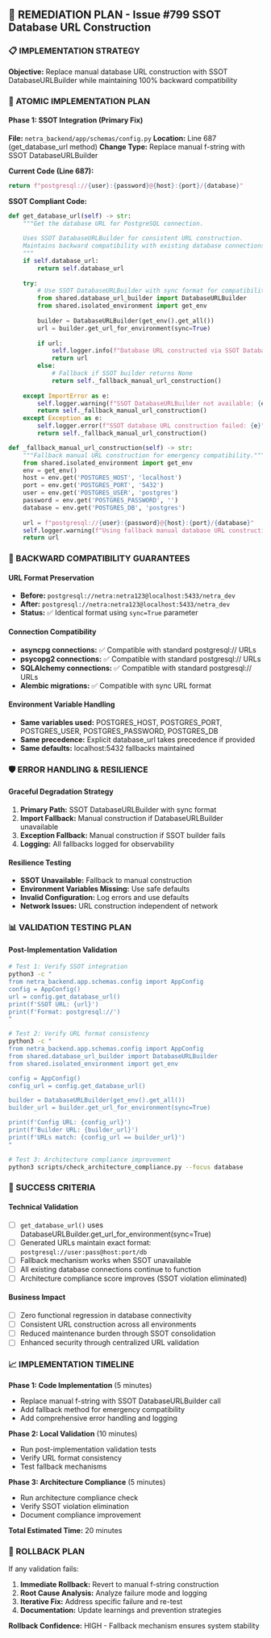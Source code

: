 ## 🔧 REMEDIATION PLAN - Issue #799 SSOT Database URL Construction

### 📋 IMPLEMENTATION STRATEGY

**Objective:** Replace manual database URL construction with SSOT DatabaseURLBuilder while maintaining 100% backward compatibility

### 🎯 ATOMIC IMPLEMENTATION PLAN

#### Phase 1: SSOT Integration (Primary Fix)
**File:** `netra_backend/app/schemas/config.py`
**Location:** Line 687 (get_database_url method)
**Change Type:** Replace manual f-string with SSOT DatabaseURLBuilder

**Current Code (Line 687):**
```python
return f"postgresql://{user}:{password}@{host}:{port}/{database}"
```

**SSOT Compliant Code:**
```python
def get_database_url(self) -> str:
    """Get the database URL for PostgreSQL connection.
    
    Uses SSOT DatabaseURLBuilder for consistent URL construction.
    Maintains backward compatibility with existing database connections.
    """
    if self.database_url:
        return self.database_url
    
    try:
        # Use SSOT DatabaseURLBuilder with sync format for compatibility
        from shared.database_url_builder import DatabaseURLBuilder
        from shared.isolated_environment import get_env
        
        builder = DatabaseURLBuilder(get_env().get_all())
        url = builder.get_url_for_environment(sync=True)
        
        if url:
            self.logger.info(f"Database URL constructed via SSOT DatabaseURLBuilder")
            return url
        else:
            # Fallback if SSOT builder returns None
            return self._fallback_manual_url_construction()
            
    except ImportError as e:
        self.logger.warning(f"SSOT DatabaseURLBuilder not available: {e}")
        return self._fallback_manual_url_construction()
    except Exception as e:
        self.logger.error(f"SSOT database URL construction failed: {e}")
        return self._fallback_manual_url_construction()

def _fallback_manual_url_construction(self) -> str:
    """Fallback manual URL construction for emergency compatibility."""
    from shared.isolated_environment import get_env
    env = get_env()
    host = env.get('POSTGRES_HOST', 'localhost')
    port = env.get('POSTGRES_PORT', '5432')
    user = env.get('POSTGRES_USER', 'postgres')
    password = env.get('POSTGRES_PASSWORD', '')
    database = env.get('POSTGRES_DB', 'postgres')
    
    url = f"postgresql://{user}:{password}@{host}:{port}/{database}"
    self.logger.warning(f"Using fallback manual database URL construction")
    return url
```

### 🔄 BACKWARD COMPATIBILITY GUARANTEES

#### URL Format Preservation
- **Before:** `postgresql://netra:netra123@localhost:5433/netra_dev`
- **After:** `postgresql://netra:netra123@localhost:5433/netra_dev`
- **Status:** ✅ Identical format using `sync=True` parameter

#### Connection Compatibility
- **asyncpg connections:** ✅ Compatible with standard postgresql:// URLs
- **psycopg2 connections:** ✅ Compatible with standard postgresql:// URLs  
- **SQLAlchemy connections:** ✅ Compatible with standard postgresql:// URLs
- **Alembic migrations:** ✅ Compatible with sync URL format

#### Environment Variable Handling
- **Same variables used:** POSTGRES_HOST, POSTGRES_PORT, POSTGRES_USER, POSTGRES_PASSWORD, POSTGRES_DB
- **Same precedence:** Explicit database_url takes precedence if provided
- **Same defaults:** localhost:5432 fallbacks maintained

### 🛡️ ERROR HANDLING & RESILIENCE

#### Graceful Degradation Strategy
1. **Primary Path:** SSOT DatabaseURLBuilder with sync format
2. **Import Fallback:** Manual construction if DatabaseURLBuilder unavailable
3. **Exception Fallback:** Manual construction if SSOT builder fails
4. **Logging:** All fallbacks logged for observability

#### Resilience Testing
- **SSOT Unavailable:** Fallback to manual construction
- **Environment Variables Missing:** Use safe defaults
- **Invalid Configuration:** Log errors and use defaults
- **Network Issues:** URL construction independent of network

### 📊 VALIDATION TESTING PLAN

#### Post-Implementation Validation
```bash
# Test 1: Verify SSOT integration
python3 -c "
from netra_backend.app.schemas.config import AppConfig
config = AppConfig()
url = config.get_database_url()
print(f'SSOT URL: {url}')
print(f'Format: postgresql://')
"

# Test 2: Verify URL format consistency 
python3 -c "
from netra_backend.app.schemas.config import AppConfig
from shared.database_url_builder import DatabaseURLBuilder
from shared.isolated_environment import get_env

config = AppConfig()
config_url = config.get_database_url()

builder = DatabaseURLBuilder(get_env().get_all())
builder_url = builder.get_url_for_environment(sync=True)

print(f'Config URL: {config_url}')
print(f'Builder URL: {builder_url}') 
print(f'URLs match: {config_url == builder_url}')
"

# Test 3: Architecture compliance improvement
python3 scripts/check_architecture_compliance.py --focus database
```

### 🎯 SUCCESS CRITERIA

#### Technical Validation
- [ ] `get_database_url()` uses DatabaseURLBuilder.get_url_for_environment(sync=True)
- [ ] Generated URLs maintain exact format: `postgresql://user:pass@host:port/db`
- [ ] Fallback mechanism works when SSOT unavailable
- [ ] All existing database connections continue to function
- [ ] Architecture compliance score improves (SSOT violation eliminated)

#### Business Impact
- [ ] Zero functional regression in database connectivity
- [ ] Consistent URL construction across all environments
- [ ] Reduced maintenance burden through SSOT consolidation
- [ ] Enhanced security through centralized URL validation

### 📈 IMPLEMENTATION TIMELINE

**Phase 1: Code Implementation** (5 minutes)
- Replace manual f-string with SSOT DatabaseURLBuilder call
- Add fallback method for emergency compatibility
- Add comprehensive error handling and logging

**Phase 2: Local Validation** (10 minutes)
- Run post-implementation validation tests
- Verify URL format consistency
- Test fallback mechanisms

**Phase 3: Architecture Compliance** (5 minutes)
- Run architecture compliance check
- Verify SSOT violation elimination
- Document compliance improvement

**Total Estimated Time:** 20 minutes

### 🚨 ROLLBACK PLAN

If any validation fails:
1. **Immediate Rollback:** Revert to manual f-string construction  
2. **Root Cause Analysis:** Analyze failure mode and logging
3. **Iterative Fix:** Address specific failure and re-test
4. **Documentation:** Update learnings and prevention strategies

**Rollback Confidence:** HIGH - Fallback mechanism ensures system stability